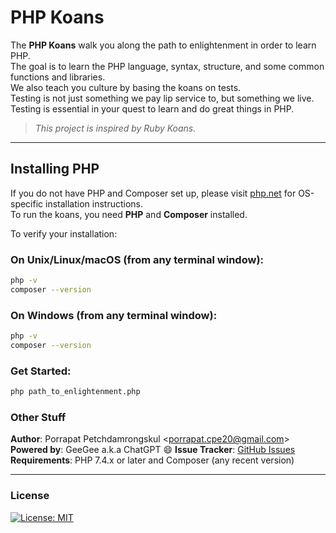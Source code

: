 # PHP Koans

The **PHP Koans** walk you along the path to enlightenment in order to learn PHP.  
The goal is to learn the PHP language, syntax, structure, and some common functions and libraries.  
We also teach you culture by basing the koans on tests.  
Testing is not just something we pay lip service to, but something we live.  
Testing is essential in your quest to learn and do great things in PHP.

> _This project is inspired by Ruby Koans._

---

## Installing PHP

If you do not have PHP and Composer set up, please visit [php.net](https://www.php.net) for OS-specific installation instructions.  
To run the koans, you need **PHP** and **Composer** installed.

To verify your installation:

### On Unix/Linux/macOS (from any terminal window):

```bash
php -v
composer --version
```

### On Windows (from any terminal window):

```bash
php -v
composer --version
```

### Get Started:

```bash
php path_to_enlightenment.php
```

### Other Stuff

**Author**: Porrapat Petchdamrongskul <<porrapat.cpe20@gmail.com>>
**Powered by**: GeeGee a.k.a ChatGPT 😄
**Issue Tracker**: [GitHub Issues](https://github.com/Porrapat/php_koans/issues)
**Requirements**: PHP 7.4.x or later and Composer (any recent version)

---

### License

[![License: MIT](https://img.shields.io/badge/License-MIT-yellow.svg)](https://opensource.org/licenses/MIT)
